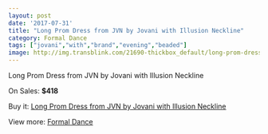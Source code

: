 ```yaml
---
layout: post
date: '2017-07-31'
title: "Long Prom Dress from JVN by Jovani with Illusion Neckline"
category: Formal Dance
tags: ["jovani","with","brand","evening","beaded"]
image: http://img.transblink.com/21690-thickbox_default/long-prom-dress-from-jvn-by-jovani-with-illusion-neckline.jpg
---
```

Long Prom Dress from JVN by Jovani with Illusion Neckline

On Sales: **$418**
<a href="https://www.transblink.com/en/formal-dance/6870-long-prom-dress-from-jvn-by-jovani-with-illusion-neckline.html"><amp-img layout="responsive" width="600" height="600" src="//img.transblink.com/21690-thickbox_default/long-prom-dress-from-jvn-by-jovani-with-illusion-neckline.jpg" alt="Long Prom Dress from JVN by Jovani with Illusion Neckline 0" /></a>
<a href="https://www.transblink.com/en/formal-dance/6870-long-prom-dress-from-jvn-by-jovani-with-illusion-neckline.html"><amp-img layout="responsive" width="600" height="600" src="//img.transblink.com/21692-thickbox_default/long-prom-dress-from-jvn-by-jovani-with-illusion-neckline.jpg" alt="Long Prom Dress from JVN by Jovani with Illusion Neckline 1" /></a>
<a href="https://www.transblink.com/en/formal-dance/6870-long-prom-dress-from-jvn-by-jovani-with-illusion-neckline.html"><amp-img layout="responsive" width="600" height="600" src="//img.transblink.com/21691-thickbox_default/long-prom-dress-from-jvn-by-jovani-with-illusion-neckline.jpg" alt="Long Prom Dress from JVN by Jovani with Illusion Neckline 2" /></a>

Buy it: [Long Prom Dress from JVN by Jovani with Illusion Neckline](https://www.transblink.com/en/formal-dance/6870-long-prom-dress-from-jvn-by-jovani-with-illusion-neckline.html "Long Prom Dress from JVN by Jovani with Illusion Neckline")

View more: [Formal Dance](https://www.transblink.com/en/6-formal-dance "Formal Dance")
